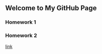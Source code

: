 ## Welcome to My GitHub Page


### Homework 1
### Homework 2


[link](https://moodle.boun.edu.tr/login/)
